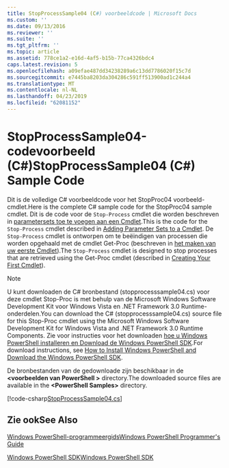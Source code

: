 ```yaml
---
title: StopProcessSample04 (C#) voorbeeldcode | Microsoft Docs
ms.custom: ''
ms.date: 09/13/2016
ms.reviewer: ''
ms.suite: ''
ms.tgt_pltfrm: ''
ms.topic: article
ms.assetid: 778ce1a2-e16d-4af5-b15b-77ca4326bdc4
caps.latest.revision: 5
ms.openlocfilehash: a09efae487dd34238289a6c13dd7786020f15c7d
ms.sourcegitcommit: e7445ba8203da304286c591ff513900ad1c244a4
ms.translationtype: MT
ms.contentlocale: nl-NL
ms.lasthandoff: 04/23/2019
ms.locfileid: "62081152"
---
```

# <a name="stopprocesssample04-c-sample-code"></a><span data-ttu-id="5ecdc-102">StopProcessSample04-codevoorbeeld (C#)</span><span class="sxs-lookup"><span data-stu-id="5ecdc-102">StopProcessSample04 (C#) Sample Code</span></span>

<span data-ttu-id="5ecdc-103">Dit is de volledige C# voorbeeldcode voor het StopProc04 voorbeeld-cmdlet.</span><span class="sxs-lookup"><span data-stu-id="5ecdc-103">Here is the complete C# sample code for the StopProc04 sample cmdlet.</span></span> <span data-ttu-id="5ecdc-104">Dit is de code voor de `Stop-Process` cmdlet die worden beschreven in [parametersets toe te voegen aan een Cmdlet](../cmdlet/adding-parameter-sets-to-a-cmdlet.md).</span><span class="sxs-lookup"><span data-stu-id="5ecdc-104">This is the code for the `Stop-Process` cmdlet described in [Adding Parameter Sets to a Cmdlet](../cmdlet/adding-parameter-sets-to-a-cmdlet.md).</span></span> <span data-ttu-id="5ecdc-105">De `Stop-Process` cmdlet is ontworpen om te beëindigen van processen die worden opgehaald met de cmdlet Get-Proc (beschreven in [het maken van uw eerste Cmdlet](../cmdlet/creating-a-cmdlet-without-parameters.md)).</span><span class="sxs-lookup"><span data-stu-id="5ecdc-105">The `Stop-Process` cmdlet is designed to stop processes that are retrieved using the Get-Proc cmdlet (described in [Creating Your First Cmdlet](../cmdlet/creating-a-cmdlet-without-parameters.md)).</span></span>

> [!NOTE]
> <span data-ttu-id="5ecdc-106">U kunt downloaden de C# bronbestand (stopprocesssample04.cs) voor deze cmdlet Stop-Proc is met behulp van de Microsoft Windows Software Development Kit voor Windows Vista en .NET Framework 3.0 Runtime-onderdelen.</span><span class="sxs-lookup"><span data-stu-id="5ecdc-106">You can download the C# (stopprocesssample04.cs) source file for this Stop-Proc cmdlet using the Microsoft Windows Software Development Kit for Windows Vista and .NET Framework 3.0 Runtime Components.</span></span> <span data-ttu-id="5ecdc-107">Zie voor instructies voor het downloaden [hoe u Windows PowerShell installeren en Download de Windows PowerShell SDK](/powershell/developer/installing-the-windows-powershell-sdk).</span><span class="sxs-lookup"><span data-stu-id="5ecdc-107">For download instructions, see [How to Install Windows PowerShell and Download the Windows PowerShell SDK](/powershell/developer/installing-the-windows-powershell-sdk).</span></span>
>
> <span data-ttu-id="5ecdc-108">De bronbestanden van de gedownloade zijn beschikbaar in de  **\<voorbeelden van PowerShell >** directory.</span><span class="sxs-lookup"><span data-stu-id="5ecdc-108">The downloaded source files are available in the **\<PowerShell Samples>** directory.</span></span>

[!code-csharp[StopProcessSample04.cs](../../powershell-sdk-samples/SDK-2.0/csharp/StopProcessSample04/StopProcessSample04.cs#L11-L435 "StopProcessSample04.cs")]

## <a name="see-also"></a><span data-ttu-id="5ecdc-109">Zie ook</span><span class="sxs-lookup"><span data-stu-id="5ecdc-109">See Also</span></span>

[<span data-ttu-id="5ecdc-110">Windows PowerShell-programmeergids</span><span class="sxs-lookup"><span data-stu-id="5ecdc-110">Windows PowerShell Programmer's Guide</span></span>](./windows-powershell-programmer-s-guide.md)

[<span data-ttu-id="5ecdc-111">Windows PowerShell SDK</span><span class="sxs-lookup"><span data-stu-id="5ecdc-111">Windows PowerShell SDK</span></span>](../windows-powershell-reference.md)